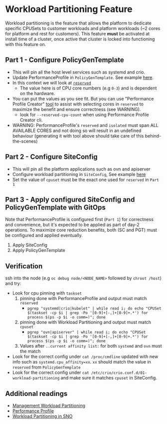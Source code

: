 # Workload Partitioning Feature

Workload partitioning is the feature that allows the platform to dedicate specific CPUSets to customer workloads and platform workloads (~2 cores for platform and rest for customers). This feature **must** be activated at install time of a cluster, once active that cluster is locked into functioning with this feature on.

## Part 1 - Configure PolicyGenTemplate
- This will pin all the host level services such as systemd and crio.
- Update PerformanceProfile in `PolicyGenTemplate`. See example [here](https://github.com/openshift-kni/cnf-features-deploy/blob/82ff3617a5e69b47b1f8d8b5d4a8db7719ab4bb4/ztp/gitops-subscriptions/argocd/example/policygentemplates/group-du-sno-ranGen.yaml#L99).
- In this context we will look at [`reserved`](https://github.com/openshift-kni/cnf-features-deploy/blob/82ff3617a5e69b47b1f8d8b5d4a8db7719ab4bb4/ztp/gitops-subscriptions/argocd/example/policygentemplates/group-du-sno-ranGen.yaml#L105)
  - The value here is of CPU core numbers (e.g `0-3`) and is dependent on the hardware.
- You can put the values as you see fit. But you can use "Performance Profile Creator" [tool](https://docs.openshift.com/container-platform/4.11/scalability_and_performance/cnf-create-performance-profiles.html#cnf-about-the-profile-creator-tool_cnf-create-performance-profiles) to assist with selecting cores in `reserved` to maximize the benefit and ensure correctness (see WARNING). 
  - look for `--reserved-cpu-count` when using Performance Profile Creator cli.
- WARNING: PerformanceProfile's `reserved` and `isolated` must span ALL AVAILABLE CORES and not doing so will result in an undefined behaviour (generating it with tool above should take care of this behind-the-scenes)

## Part 2 - Configure SiteConfig
- This will pin all the platform applications such as ovn and apiserver
- Configure workload partitioning in `SiteConfig`, See example [here](https://github.com/openshift-kni/cnf-features-deploy/blob/82ff3617a5e69b47b1f8d8b5d4a8db7719ab4bb4/ztp/gitops-subscriptions/argocd/example/siteconfig/example-sno.yaml#L59)
- Set the value of `cpuset` must be the exact one used for `reserved` in `Part 1`

## Part 3 - Apply configured SiteConfig and PolicyGenTemplate with GitOps
Note that PerformanceProfile is configured first (`Part 1`) for correctness and convenience, but it's expected to be applied as part of day-2 operations. To maximize core reduction benefits, both (SC and PGT) must be configured and applied eventually. 
1. Apply SiteConfig
2. Apply PolicyGenTemplate

## Verification
ssh into the node (e.g `oc debug node/<NODE_NAME>` followed by `chroot /host`) and try: 
- Look for cpu pinning with `taskset`
  1. pinning done with PerformanceProfile and output must match `reserved`
     - `pgrep "systemd|crio|kubelet" | while read i; do echo "CPUSet $(taskset -cp $i | grep -Po '[0-9]+[-,]+[0-9]+.*') for process $(ps -p $i -o comm=)"; done`
  2. pinning done with Workload Partitioning and output must match `cpuset`
     - `pgrep "ovn|apiserver" | while read i; do echo "CPUSet $(taskset -cp $i | grep -Po '[0-9]+[-,]+[0-9]+.*') for process $(ps -p $i -o comm=)"; done`
  3.  Values after `..current affinity list:` for both `systemd` and `ovn` must the match
- Look for the correct config under `cat /proc/cmdline` updated with new info such as `systemd.cpu_affinity=xx`. `xx` should match the value in `reserved` from `PolicyGenTemplate`
- Look for the correct config under `cat /etc/crio/crio.conf.d/01-workload-partitioning` and make sure it matches `cpuset` in SiteConfig.

## Additional readings
- [Management Workload Partitioning](https://github.com/openshift/enhancements/blob/5c92a52b27580c96eaf7ea3af79fef35463b3e2a/enhancements/workload-partitioning/management-workload-partitioning.md)
- [Performance Profile](https://docs.openshift.com/container-platform/4.11/scalability_and_performance/cnf-low-latency-tuning.html)
- [Workload Partitioning in SNO](https://docs.openshift.com/container-platform/4.11/scalability_and_performance/sno-du-enabling-workload-partitioning-on-single-node-openshift.html)